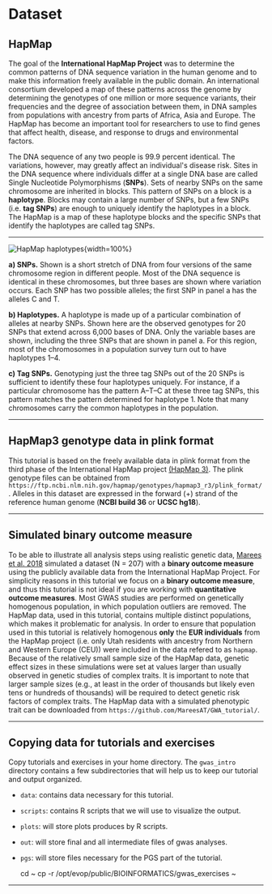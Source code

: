 # Dataset

## HapMap

The goal of the __International HapMap Project__ was to determine the common patterns of DNA sequence variation in the human genome and to make this information freely available in the public domain. An international consortium developed a map of these patterns across the genome by determining the genotypes of one million or more sequence variants, their frequencies and the degree of association between them, in DNA samples from populations with ancestry from parts of Africa, Asia and Europe. The HapMap has become an important tool for researchers to use to find genes that affect health, disease, and response to drugs and environmental factors.

The DNA sequence of any two people is 99.9 percent identical. The variations, however, may greatly affect an individual's disease risk. Sites in the DNA sequence where individuals differ at a single DNA base are called Single Nucleotide Polymorphisms (__SNPs__). Sets of nearby SNPs on the same chromosome are inherited in blocks. This pattern of SNPs on a block is a __haplotype__. Blocks may contain a large number of SNPs, but a few SNPs (i.e. __tag SNPs__) are enough to uniquely identify the haplotypes in a block. The HapMap is a map of these haplotype blocks and the specific SNPs that identify the haplotypes are called tag SNPs.

----

![HapMap haplotypes](https://media.springernature.com/full/springer-static/image/art%3A10.1038%2Fnature02168/MediaObjects/41586_2003_Article_BFnature02168_Fig1_HTML.jpg?as=webp){width=100%}

__a) SNPs.__ Shown is a short stretch of DNA from four versions of the same chromosome region in different people. Most of the DNA sequence is identical in these chromosomes, but three bases are shown where variation occurs. Each SNP has two possible alleles; the first SNP in panel a has the alleles C and T. 

__b) Haplotypes.__ A haplotype is made up of a particular combination of alleles at nearby SNPs. Shown here are the observed genotypes for 20 SNPs that extend across 6,000 bases of DNA. Only the variable bases are shown, including the three SNPs that are shown in panel a. For this region, most of the chromosomes in a population survey turn out to have haplotypes 1–4. 

__c) Tag SNPs.__ Genotyping just the three tag SNPs out of the 20 SNPs is sufficient to identify these four haplotypes uniquely. For instance, if a particular chromosome has the pattern A–T–C at these three tag SNPs, this pattern matches the pattern determined for haplotype 1. Note that many chromosomes carry the common haplotypes in the population. 

----

## HapMap3 genotype data in plink format

This tutorial is based on the freely available data in plink format from the third phase of the International HapMap project [(HapMap 3)](https://www.sanger.ac.uk/resources/downloads/human/hapmap3.html). The plink genotype files can be obtained from `https://ftp.ncbi.nlm.nih.gov/hapmap/genotypes/hapmap3_r3/plink_format/`. Alleles in this dataset are expressed in the forward (+) strand of the reference human genome (__NCBI build 36__ or __UCSC hg18__).

----

## Simulated binary outcome measure

To be able to illustrate all analysis steps using realistic genetic data, [Marees et al. 2018](https://onlinelibrary.wiley.com/doi/full/10.1002/mpr.1608) simulated a dataset (N = 207) with a __binary outcome measure__ using the publicly available data from the International HapMap Project. For simplicity reasons in this tutorial we focus on a __binary outcome measure__, and thus this tutorial is not ideal if you are working with __quantitative outcome measures__. Most GWAS studies are performed on genetically homogenous population, in which population outliers are removed. The HapMap data, used in this tutorial, contains multiple distinct populations, which makes it problematic for analysis. In order to ensure that population used in this tutorial is relatively homogenous  __only__ the __EUR individuals__ from the HapMap project (i.e. only Utah residents with ancestry from Northern and Western Europe (CEU)) were included in the data refered to as `hapmap`. Because of the relatively small sample size of the HapMap data, genetic effect sizes in these simulations were set at values larger than usually observed in genetic studies of complex traits. It is important to note that larger sample sizes (e.g., at least in the order of thousands but likely even tens or hundreds of thousands) will be required to detect genetic risk factors of complex traits. The HapMap data with a simulated phenotypic trait can be downloaded from `https://github.com/MareesAT/GWA_tutorial/`. 

----

## Copying data for tutorials and exercises

Copy tutorials and exercises in your home directory. The `gwas_intro` directory contains a few subdirectories that will help us to keep our tutorial and output organized. 

- `data`: contains data necessary for this tutorial.
- `scripts`: contains R scripts that we will use to visualize the output. 
- `plots`: will store plots produces by R scripts.
- `out`: will store final and all intermediate files of gwas analyses.
- `pgs`: will store files necessary for the PGS part of the tutorial.

    cd ~
    cp -r /opt/evop/public/BIOINFORMATICS/gwas_exercises ~

----